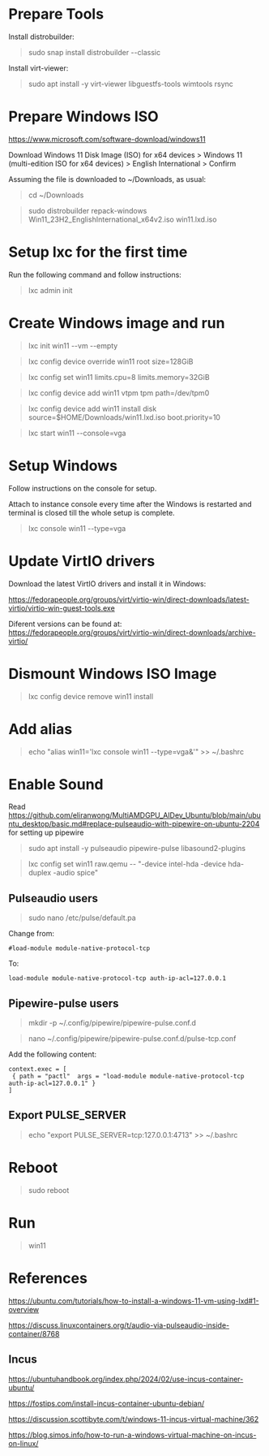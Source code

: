 # Prepare Tools

Install distrobuilder:

> sudo snap install distrobuilder --classic

Install virt-viewer:

> sudo apt install -y virt-viewer libguestfs-tools wimtools rsync

# Prepare Windows ISO

https://www.microsoft.com/software-download/windows11

Download Windows 11 Disk Image (ISO) for x64 devices > Windows 11 (multi-edition ISO for x64 devices) > English International > Confirm

Assuming the file is downloaded to ~/Downloads, as usual:

> cd ~/Downloads

> sudo distrobuilder repack-windows Win11_23H2_EnglishInternational_x64v2.iso win11.lxd.iso

# Setup lxc for the first time

Run the following command and follow instructions:

> lxc admin init

# Create Windows image and run

> lxc init win11 --vm --empty

> lxc config device override win11 root size=128GiB

> lxc config set win11 limits.cpu=8 limits.memory=32GiB

> lxc config device add win11 vtpm tpm path=/dev/tpm0

> lxc config device add win11 install disk source=$HOME/Downloads/win11.lxd.iso boot.priority=10

> lxc start win11 --console=vga

# Setup Windows

Follow instructions on the console for setup.

Attach to instance console every time after the Windows is restarted and terminal is closed till the whole setup is complete.

> lxc console win11 --type=vga

# Update VirtIO drivers

Download the latest VirtIO drivers and install it in Windows:

https://fedorapeople.org/groups/virt/virtio-win/direct-downloads/latest-virtio/virtio-win-guest-tools.exe

Diferent versions can be found at: https://fedorapeople.org/groups/virt/virtio-win/direct-downloads/archive-virtio/

# Dismount Windows ISO Image

> lxc config device remove win11 install

# Add alias

> echo "alias win11='lxc console win11 --type=vga&'" >> ~/.bashrc

# Enable Sound

Read https://github.com/eliranwong/MultiAMDGPU_AIDev_Ubuntu/blob/main/ubuntu_desktop/basic.md#replace-pulseaudio-with-pipewire-on-ubuntu-2204 for setting up pipewire

> sudo apt install -y pulseaudio pipewire-pulse libasound2-plugins

> lxc config set win11 raw.qemu -- "-device intel-hda -device hda-duplex -audio spice"

## Pulseaudio users

> sudo nano /etc/pulse/default.pa

Change from:

```
#load-module module-native-protocol-tcp
```

To:

```
load-module module-native-protocol-tcp auth-ip-acl=127.0.0.1
```

## Pipewire-pulse users

> mkdir -p ~/.config/pipewire/pipewire-pulse.conf.d

> nano ~/.config/pipewire/pipewire-pulse.conf.d/pulse-tcp.conf

Add the following content:

```
context.exec = [
 { path = "pactl"  args = "load-module module-native-protocol-tcp auth-ip-acl=127.0.0.1" }
]
```

## Export PULSE_SERVER

> echo "export PULSE_SERVER=tcp:127.0.0.1:4713" >> ~/.bashrc

# Reboot

> sudo reboot

# Run

> win11

# References

https://ubuntu.com/tutorials/how-to-install-a-windows-11-vm-using-lxd#1-overview

https://discuss.linuxcontainers.org/t/audio-via-pulseaudio-inside-container/8768

## Incus

https://ubuntuhandbook.org/index.php/2024/02/use-incus-container-ubuntu/

https://fostips.com/install-incus-container-ubuntu-debian/

https://discussion.scottibyte.com/t/windows-11-incus-virtual-machine/362

https://blog.simos.info/how-to-run-a-windows-virtual-machine-on-incus-on-linux/
